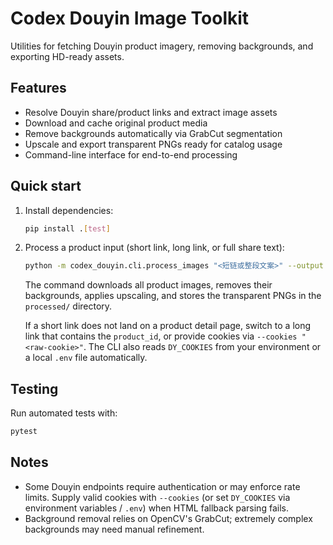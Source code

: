 # Codex Douyin Image Toolkit

Utilities for fetching Douyin product imagery, removing backgrounds, and exporting HD-ready assets.

## Features

- Resolve Douyin share/product links and extract image assets
- Download and cache original product media
- Remove backgrounds automatically via GrabCut segmentation
- Upscale and export transparent PNGs ready for catalog usage
- Command-line interface for end-to-end processing

## Quick start

1. Install dependencies:

   ```bash
   pip install .[test]
   ```

2. Process a product input (short link, long link, or full share text):

   ```bash
   python -m codex_douyin.cli.process_images "<短链或整段文案>" --output processed
   ```

   The command downloads all product images, removes their backgrounds, applies upscaling, and stores the transparent PNGs in the `processed/` directory.

   If a short link does not land on a product detail page, switch to a long link that contains the `product_id`, or provide cookies via `--cookies "<raw-cookie>"`. The CLI also reads `DY_COOKIES` from your environment or a local `.env` file automatically.

## Testing

Run automated tests with:

```bash
pytest
```

## Notes

- Some Douyin endpoints require authentication or may enforce rate limits. Supply valid cookies with `--cookies` (or set `DY_COOKIES` via environment variables / `.env`) when HTML fallback parsing fails.
- Background removal relies on OpenCV's GrabCut; extremely complex backgrounds may need manual refinement.
